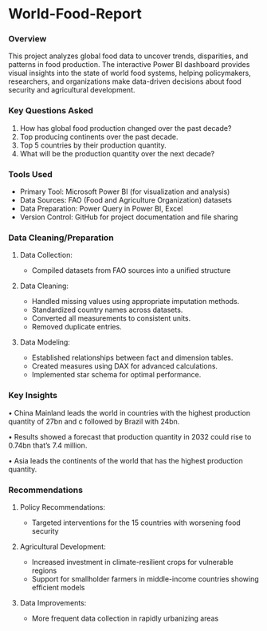 # World-Food-Report

### Overview
This project analyzes global food data to uncover trends, disparities, and patterns in food production. The interactive Power BI dashboard provides visual insights into the state of world food systems, helping policymakers, researchers, and organizations make data-driven decisions about food security and agricultural development.

### Key Questions Asked
1. How has global food production changed over the past decade?
2. Top producing continents over the past decade. 
3. Top 5 countries by their production quantity. 
4. What will be the production quantity over the next decade?

### Tools Used
- Primary Tool: Microsoft Power BI (for visualization and analysis)
- Data Sources: 
  FAO (Food and Agriculture Organization) datasets
- Data Preparation: Power Query in Power BI, Excel
- Version Control: GitHub for project documentation and file sharing

### Data Cleaning/Preparation
1. Data Collection:
   - Compiled datasets from FAO sources into a unified structure

2. Data Cleaning:
   - Handled missing values using appropriate imputation methods.
   - Standardized country names across datasets.
   - Converted all measurements to consistent units.
   - Removed duplicate entries.

3. Data Modeling:
   - Established relationships between fact and dimension tables.
   - Created measures using DAX for advanced calculations.
   - Implemented star schema for optimal performance.

### Key Insights
 • China Mainland leads the world in countries with the highest production quantity of 27bn and c followed by Brazil with 24bn.

 • Results showed a forecast that production quantity in 2032 could rise to 0.74bn that’s 7.4 million. 

 • Asia leads the continents of the world that has the highest production quantity.

### Recommendations
1. Policy Recommendations:
   - Targeted interventions for the 15 countries with worsening food security
   
2. Agricultural Development:
   - Increased investment in climate-resilient crops for vulnerable regions
   - Support for smallholder farmers in middle-income countries showing efficient models

3. Data Improvements:
   - More frequent data collection in rapidly urbanizing areas

